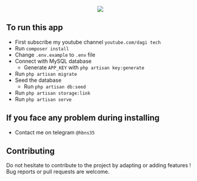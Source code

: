 <p align="center"><img src="https://laravel.com/assets/img/components/logo-laravel.svg"></p>



##  To run this app
- First subscribe my youtube channel `youtube.com/dagi tech`
- Run `composer install`
- Change `.env.example` to  `.env` file
- Connect with MySQL database
  - Generate `APP_KEY` with `php artisan key:generate`
- Run `php artisan migrate`
- Seed the database
  - Run `php artisan db:seed`
- Run `php artisan storage:link`
- Run `php artisan serve`
## If you face any problem during installing
- Contact me on telegram `@hbns35`

## Contributing
Do not hesitate to contribute to the project by adapting or adding features ! Bug reports or pull requests are welcome.
